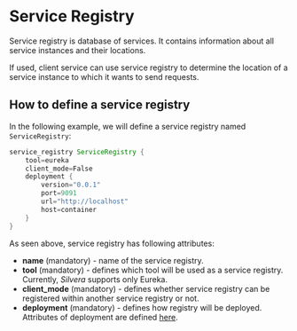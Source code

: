 # Service Registry

Service registry is database of services. It contains information about all service instances and their locations.

If used, client service can use service registry to determine the location of a service instance to which it wants to send requests.

## How to define a service registry


In the following example, we will define a service registry named `ServiceRegistry`:

```java
service_registry ServiceRegistry {
    tool=eureka
    client_mode=False
    deployment {
        version="0.0.1"
        port=9091
        url="http://localhost"
        host=container
    }
}

```

As seen above, service registry has following attributes:

* **name** (mandatory) - name of the service registry.
* **tool** (mandatory) - defines which tool will be used as a service registry. Currently, *Silvera* supports only Eureka.
* **client_mode** (mandatory) - defines whether service registry can be registered within another service registry or not.
* **deployment** (mandatory) - defines how registry will be deployed. Attributes of deployment
are defined [here](./deployment).

